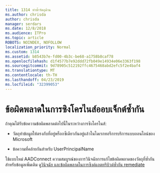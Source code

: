 ```yaml
---
title: 1314 ทำซ้ำวัตถุด้าน
ms.author: chrisda
author: chrisda
manager: serdars
ms.date: 12/8/2018
ms.audience: ITPro
ms.topic: article
ROBOTS: NOINDEX, NOFOLLOW
localization_priority: Normal
ms.custom: 1314
ms.assetid: b8543b7e-fd00-4b3c-be68-a1758b8caf78
ms.openlocfilehash: d1f4577b7e92ddd72fb049e14934e06e3363f198
ms.sourcegitcommit: 9d78905c512192ffc4675468abd2efc5f2e4baf4
ms.translationtype: MT
ms.contentlocale: th-TH
ms.lasthandoff: 04/23/2019
ms.locfileid: "32399053"
---
```

# <a name="duplicate-object-synchronization-errors"></a>ข้อผิดพลาดในการซิงโครไนส์ออบเจ็กต์ซ้ำกัน

ถ้าคุณได้รับข้อความข้อผิดพลาดต่อไปนี้ในระหว่างการซิงโครไนส์:

- วัตถุทำข้อมูลให้ตรงกับที่อยู่พร็อกซีเดียวกันอยู่แล้วในไดเรกทอรีการบริการแบบออนไลน์ของ Microsoft

- ข้อความที่คล้ายกันสำหรับ UserPrincipalName

ใช้แบบใหม่ AADConnect ความสมบูรณ์ของการวินิจฉัยการแก้ไขข้อผิดพลาดของวัตถุที่ซ้ำกัน สำหรับข้อมูลเพิ่มเติม ดู[วินิจฉัย และข้อผิดพลาดในการซิงค์แอตทริบิวต์ซ้ำกัน remediate](https://docs.microsoft.com/azure/active-directory/hybrid/how-to-connect-health-diagnose-sync-errors)

